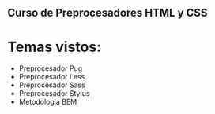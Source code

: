 ## Curso de Preprocesadores HTML y CSS
# Temas vistos:
- Preprocesador Pug
- Preprocesador Less
- Preprocesador Sass
- Preprocesador Stylus
- Metodologia BEM